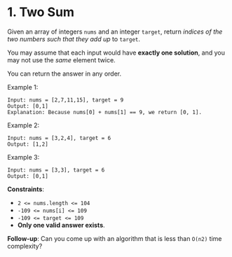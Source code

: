 # 1. Two Sum

Given an array of integers `nums` and an integer `target`, return *indices of the two numbers such that they add up* to `target`.

You may assume that each input would have **exactly one solution**, and you may not use the *same* element twice.

You can return the answer in any order.

Example 1:

```
Input: nums = [2,7,11,15], target = 9
Output: [0,1]
Explanation: Because nums[0] + nums[1] == 9, we return [0, 1].
```

Example 2:

```
Input: nums = [3,2,4], target = 6
Output: [1,2]
```

Example 3:

```
Input: nums = [3,3], target = 6
Output: [0,1]
```

**Constraints**:

- `2 <= nums.length <= 104`
- `-109 <= nums[i] <= 109`
- `-109 <= target <= 109`
- **Only one valid answer exists**.


**Follow-up**: Can you come up with an algorithm that is less than `O(n2)` time complexity?
